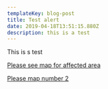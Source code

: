 ```yaml
---
templateKey: blog-post
title: Test alert
date: 2019-04-18T13:51:15.880Z
description: this is a test
---
```

This is s test

[Please see map for affected area](/map?layer=Advisory&feature=1)

[Please map number 2](/map/?layer=Advisory&feature=1)
